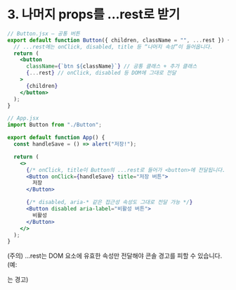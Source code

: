 # 3. 나머지 props를 ...rest로 받기

```jsx
// Button.jsx — 공통 버튼
export default function Button({ children, className = "", ...rest }) {
  // ...rest에는 onClick, disabled, title 등 “나머지 속성”이 들어옵니다.
  return (
    <button
      className={`btn ${className}`} // 공통 클래스 + 추가 클래스
      {...rest} // onClick, disabled 등 DOM에 그대로 전달
    >
      {children}
    </button>
  );
}
```

```jsx
// App.jsx
import Button from "./Button";

export default function App() {
  const handleSave = () => alert("저장!");

  return (
    <>
      {/* onClick, title이 Button의 ...rest로 들어가 <button>에 전달됩니다. */}
      <Button onClick={handleSave} title="저장 버튼">
        저장
      </Button>

      {/* disabled, aria-* 같은 접근성 속성도 그대로 전달 가능 */}
      <Button disabled aria-label="비활성 버튼">
        비활성
      </Button>
    </>
  );
}
```

(주의) ...rest는 DOM 요소에 유효한 속성만 전달해야 콘솔 경고를 피할 수 있습니다. (예: <div foo="bar" />는 경고)
